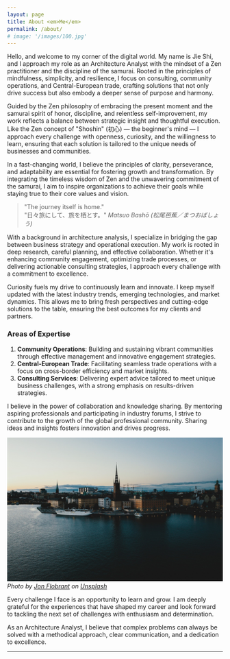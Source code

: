 ```yaml
---
layout: page
title: About <em>Me</em>
permalink: /about/
# image: '/images/100.jpg'
---
```


Hello, and welcome to my corner of the digital world. My name is Jie Shi, and I approach my role as an Architecture Analyst with the mindset of a Zen practitioner and the discipline of the samurai. Rooted in the principles of mindfulness, simplicity, and resilience, I focus on consulting, community operations, and Central-European trade, crafting solutions that not only drive success but also embody a deeper sense of purpose and harmony.

Guided by the Zen philosophy of embracing the present moment and the samurai spirit of honor, discipline, and relentless self-improvement, my work reflects a balance between strategic insight and thoughtful execution. Like the Zen concept of "Shoshin" (初心) — the beginner's mind — I approach every challenge with openness, curiosity, and the willingness to learn, ensuring that each solution is tailored to the unique needs of businesses and communities.

In a fast-changing world, I believe the principles of clarity, perseverance, and adaptability are essential for fostering growth and transformation. By integrating the timeless wisdom of Zen and the unwavering commitment of the samurai, I aim to inspire organizations to achieve their goals while staying true to their core values and vision.

<blockquote>
  "The journey itself is home."<br>
  "日々旅にして、旅を栖とす。"
  <cite>Matsuo Bashō (松尾芭蕉／まつおばしょう)</cite>
</blockquote>

With a background in architecture analysis, I specialize in bridging the gap between business strategy and operational execution. My work is rooted in deep research, careful planning, and effective collaboration. Whether it's enhancing community engagement, optimizing trade processes, or delivering actionable consulting strategies, I approach every challenge with a commitment to excellence.

Curiosity fuels my drive to continuously learn and innovate. I keep myself updated with the latest industry trends, emerging technologies, and market dynamics. This allows me to bring fresh perspectives and cutting-edge solutions to the table, ensuring the best outcomes for my clients and partners.

### Areas of Expertise
1. **Community Operations**: Building and sustaining vibrant communities through effective management and innovative engagement strategies.
2. **Central-European Trade**: Facilitating seamless trade operations with a focus on cross-border efficiency and market insights.
3. **Consulting Services**: Delivering expert advice tailored to meet unique business challenges, with a strong emphasis on results-driven strategies.

I believe in the power of collaboration and knowledge sharing. By mentoring aspiring professionals and participating in industry forums, I strive to contribute to the growth of the global professional community. Sharing ideas and insights fosters innovation and drives progress.

![Professional Journey](/images/jon-flobrant-jxfe3orC4G8-unsplash.jpg)
*Photo by [Jon Flobrant](https://unsplash.com/@jonflobrant) on [Unsplash](https://unsplash.com/photos/scenery-of-a-body-of-water-beside-a-city-jxfe3orC4G8)*

Every challenge I face is an opportunity to learn and grow. I am deeply grateful for the experiences that have shaped my career and look forward to tackling the next set of challenges with enthusiasm and determination.

As an Architecture Analyst, I believe that complex problems can always be solved with a methodical approach, clear communication, and a dedication to excellence.

***
